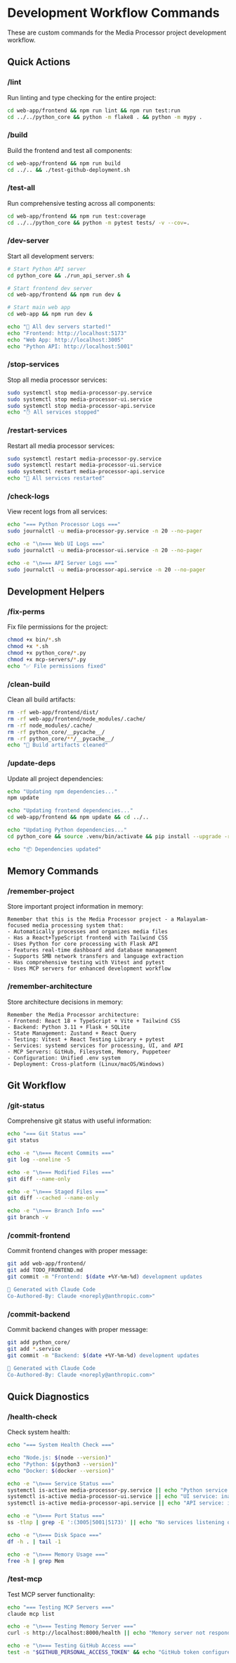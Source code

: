 # Development Workflow Commands

These are custom commands for the Media Processor project development workflow.

## Quick Actions

### /lint
Run linting and type checking for the entire project:
```bash
cd web-app/frontend && npm run lint && npm run test:run
cd ../../python_core && python -m flake8 . && python -m mypy .
```

### /build
Build the frontend and test all components:
```bash
cd web-app/frontend && npm run build
cd ../.. && ./test-github-deployment.sh
```

### /test-all
Run comprehensive testing across all components:
```bash
cd web-app/frontend && npm run test:coverage
cd ../../python_core && python -m pytest tests/ -v --cov=.
```

### /dev-server
Start all development servers:
```bash
# Start Python API server
cd python_core && ./run_api_server.sh &

# Start frontend dev server 
cd web-app/frontend && npm run dev &

# Start main web app
cd web-app && npm run dev &

echo "🚀 All dev servers started!"
echo "Frontend: http://localhost:5173"
echo "Web App: http://localhost:3005" 
echo "Python API: http://localhost:5001"
```

### /stop-services
Stop all media processor services:
```bash
sudo systemctl stop media-processor-py.service
sudo systemctl stop media-processor-ui.service
sudo systemctl stop media-processor-api.service
echo "✋ All services stopped"
```

### /restart-services
Restart all media processor services:
```bash
sudo systemctl restart media-processor-py.service
sudo systemctl restart media-processor-ui.service
sudo systemctl restart media-processor-api.service
echo "🔄 All services restarted"
```

### /check-logs
View recent logs from all services:
```bash
echo "=== Python Processor Logs ==="
sudo journalctl -u media-processor-py.service -n 20 --no-pager

echo -e "\n=== Web UI Logs ==="
sudo journalctl -u media-processor-ui.service -n 20 --no-pager

echo -e "\n=== API Server Logs ==="
sudo journalctl -u media-processor-api.service -n 20 --no-pager
```

## Development Helpers

### /fix-perms
Fix file permissions for the project:
```bash
chmod +x bin/*.sh
chmod +x *.sh
chmod +x python_core/*.py
chmod +x mcp-servers/*.py
echo "✅ File permissions fixed"
```

### /clean-build
Clean all build artifacts:
```bash
rm -rf web-app/frontend/dist/
rm -rf web-app/frontend/node_modules/.cache/
rm -rf node_modules/.cache/
rm -rf python_core/__pycache__/
rm -rf python_core/**/__pycache__/
echo "🧹 Build artifacts cleaned"
```

### /update-deps
Update all project dependencies:
```bash
echo "Updating npm dependencies..."
npm update

echo "Updating frontend dependencies..."
cd web-app/frontend && npm update && cd ../..

echo "Updating Python dependencies..."
cd python_core && source .venv/bin/activate && pip install --upgrade -r requirements.txt && cd ..

echo "📦 Dependencies updated"
```

## Memory Commands

### /remember-project
Store important project information in memory:
```
Remember that this is the Media Processor project - a Malayalam-focused media processing system that:
- Automatically processes and organizes media files
- Has a React+TypeScript frontend with Tailwind CSS
- Uses Python for core processing with Flask API
- Features real-time dashboard and database management
- Supports SMB network transfers and language extraction
- Has comprehensive testing with Vitest and pytest
- Uses MCP servers for enhanced development workflow
```

### /remember-architecture
Store architecture decisions in memory:
```
Remember the Media Processor architecture:
- Frontend: React 18 + TypeScript + Vite + Tailwind CSS
- Backend: Python 3.11 + Flask + SQLite
- State Management: Zustand + React Query
- Testing: Vitest + React Testing Library + pytest
- Services: systemd services for processing, UI, and API
- MCP Servers: GitHub, Filesystem, Memory, Puppeteer
- Configuration: Unified .env system
- Deployment: Cross-platform (Linux/macOS/Windows)
```

## Git Workflow

### /git-status
Comprehensive git status with useful information:
```bash
echo "=== Git Status ==="
git status

echo -e "\n=== Recent Commits ==="
git log --oneline -5

echo -e "\n=== Modified Files ==="
git diff --name-only

echo -e "\n=== Staged Files ==="
git diff --cached --name-only

echo -e "\n=== Branch Info ==="
git branch -v
```

### /commit-frontend
Commit frontend changes with proper message:
```bash
git add web-app/frontend/
git add TODO_FRONTEND.md
git commit -m "Frontend: $(date +%Y-%m-%d) development updates

🎨 Generated with Claude Code
Co-Authored-By: Claude <noreply@anthropic.com>"
```

### /commit-backend
Commit backend changes with proper message:
```bash
git add python_core/
git add *.service
git commit -m "Backend: $(date +%Y-%m-%d) development updates

🐍 Generated with Claude Code  
Co-Authored-By: Claude <noreply@anthropic.com>"
```

## Quick Diagnostics

### /health-check
Check system health:
```bash
echo "=== System Health Check ==="

echo "Node.js: $(node --version)"
echo "Python: $(python3 --version)"
echo "Docker: $(docker --version)"

echo -e "\n=== Service Status ==="
systemctl is-active media-processor-py.service || echo "Python service: inactive"
systemctl is-active media-processor-ui.service || echo "UI service: inactive" 
systemctl is-active media-processor-api.service || echo "API service: inactive"

echo -e "\n=== Port Status ==="
ss -tlnp | grep -E ':(3005|5001|5173)' || echo "No services listening on dev ports"

echo -e "\n=== Disk Space ==="
df -h . | tail -1

echo -e "\n=== Memory Usage ==="
free -h | grep Mem
```

### /test-mcp
Test MCP server functionality:
```bash
echo "=== Testing MCP Servers ==="
claude mcp list

echo -e "\n=== Testing Memory Server ==="
curl -s http://localhost:8000/health || echo "Memory server not responding"

echo -e "\n=== Testing GitHub Access ==="
test -n "$GITHUB_PERSONAL_ACCESS_TOKEN" && echo "GitHub token configured" || echo "⚠️  GitHub token missing"
```
